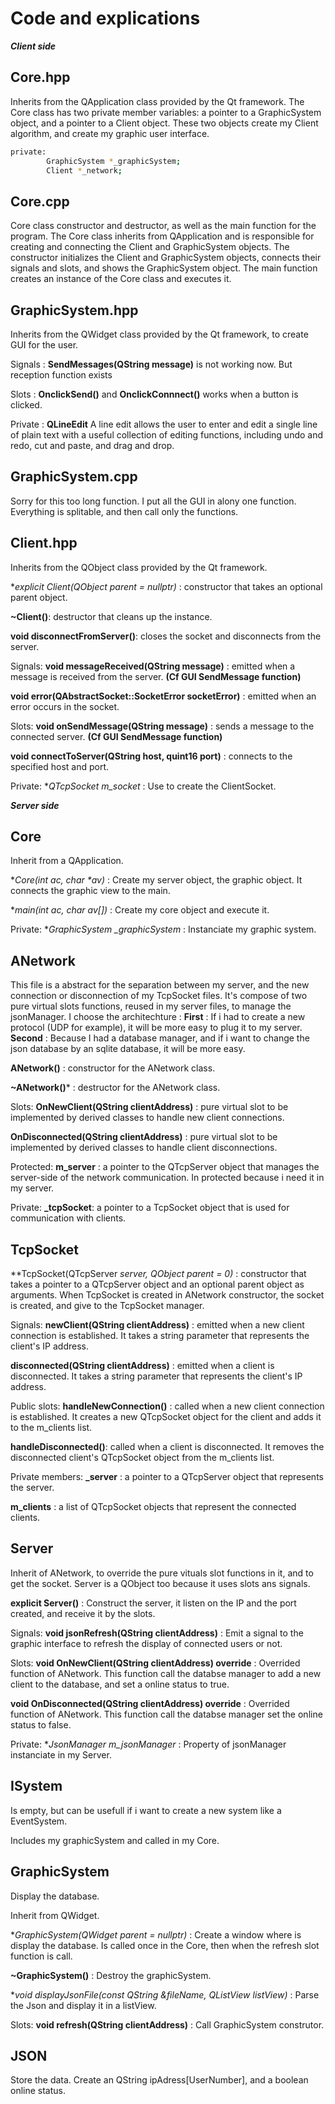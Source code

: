 # Code and explications

***Client side***

## Core.hpp

Inherits from the QApplication class provided by the Qt framework.
The Core class has two private member variables: a pointer to a GraphicSystem object, and a pointer to a Client object.
These two objects create my Client algorithm, and create my graphic user interface.

```bash
private:
        GraphicSystem *_graphicSystem;
        Client *_network;
```

## Core.cpp

Core class constructor and destructor, as well as the main function for the program. The Core class inherits from QApplication and is responsible for creating and connecting the Client and GraphicSystem objects. The constructor initializes the Client and GraphicSystem objects, connects their signals and slots, and shows the GraphicSystem object. The main function creates an instance of the Core class and executes it.

## GraphicSystem.hpp

Inherits from the QWidget class provided by the Qt framework, to create GUI for the user.

Signals :
**SendMessages(QString message)** is not working now. But reception function exists

Slots :
**OnclickSend()** and **OnclickConnnect()** works when a button is clicked.

Private :
**QLineEdit** A line edit allows the user to enter and edit a single line of plain text with a useful collection of editing functions, including undo and redo, cut and paste, and drag and drop.

## GraphicSystem.cpp

Sorry for this too long function. I put all the GUI in alony one function. Everything is splitable, and then call only the functions.

## Client.hpp

Inherits from the QObject class provided by the Qt framework.

**explicit Client(QObject *parent = nullptr)** : constructor that takes an optional parent object.

**~Client()**: destructor that cleans up the instance.

**void disconnectFromServer()**: closes the socket and disconnects from the server.

Signals:
**void messageReceived(QString message)** : emitted when a message is received from the server. **(Cf GUI SendMessage function)**

**void error(QAbstractSocket::SocketError socketError)** : emitted when an error occurs in the socket.


Slots:
**void onSendMessage(QString message)** : sends a message to the connected server. **(Cf GUI SendMessage function)**

**void connectToServer(QString host, quint16 port)** : connects to the specified host and port.

Private:
**QTcpSocket *m_socket** : Use to create the ClientSocket.

***Server side***

## Core

Inherit from a QApplication.

**Core(int ac, char \**av)** : Create my server object, the graphic object. It connects the graphic view to the main.

**main(int ac, char *av[])** : Create my core object and execute it.

Private:
**GraphicSystem *_graphicSystem** : Instanciate my graphic system.

## ANetwork

This file is a abstract for the separation between my server, and the new connection or disconnection of my TcpSocket files.
It's compose of two pure virtual slots functions, reused in my server files, to manage the jsonManager.
I choose the architechture :
**First** : If i had to create a new protocol (UDP for example), it will be more easy to plug it to my server.
**Second** : Because I had a database manager, and if i want to change the json database by an sqlite database, it will be more easy.

**ANetwork()** : constructor for the ANetwork class.

**~ANetwork()*** : destructor for the ANetwork class.

Slots:
**OnNewClient(QString clientAddress)** : pure virtual slot to be implemented by derived classes to handle new client connections.

**OnDisconnected(QString clientAddress)** : pure virtual slot to be implemented by derived classes to handle client disconnections.

Protected:
**m_server** : a pointer to the QTcpServer object that manages the server-side of the network communication.
In protected because i need it in my server.

Private:
**_tcpSocket**: a pointer to a TcpSocket object that is used for communication with clients.

## TcpSocket

**TcpSocket(QTcpServer *server, QObject *parent = 0)** : constructor that takes a pointer to a QTcpServer object and an optional parent object as arguments. When TcpSocket is created in ANetwork constructor, the socket is created, and give to the TcpSocket manager.

Signals:
**newClient(QString clientAddress)** : emitted when a new client connection is established. It takes a string parameter that represents the client's IP address.

**disconnected(QString clientAddress)** : emitted when a client is disconnected. It takes a string parameter that represents the client's IP address.

Public slots:
**handleNewConnection()** : called when a new client connection is established. It creates a new QTcpSocket object for the client and adds it to the m_clients list.

**handleDisconnected()**: called when a client is disconnected. It removes the disconnected client's QTcpSocket object from the m_clients list.

Private members:
**_server** : a pointer to a QTcpServer object that represents the server.

**m_clients** : a list of QTcpSocket objects that represent the connected clients.

## Server

Inherit of ANetwork, to override the pure vituals slot functions in it, and to get the socket. Server is a QObject too because it uses slots ans signals.

**explicit Server()** : Construct the server, it listen on the IP and the port created, and receive it by the slots.

Signals:
**void jsonRefresh(QString clientAddress)** : Emit a signal to the graphic interface to refresh the display of connected users or not.

Slots:
**void OnNewClient(QString clientAddress) override** : Overrided function of ANetwork. This function call the databse manager to add a new client to the database, and set a online status to true.

**void OnDisconnected(QString clientAddress) override** : Overrided function of ANetwork. This function call the databse manager set the online status to false.

Private:
**JsonManager *m_jsonManager** : Property of jsonManager instanciate in my Server.

## ISystem

Is empty, but can be usefull if i want to create a new system like a EventSystem.

Includes my graphicSystem and called in my Core.

## GraphicSystem

Display the database.

Inherit from QWidget.

**GraphicSystem(QWidget *parent = nullptr)** : Create a window where is display the database. Is called once in the Core, then when the refresh slot function is call. 

**~GraphicSystem()** : Destroy the graphicSystem.

**void displayJsonFile(const QString &fileName, QListView *listView)** : Parse the Json and display it in a listView.

Slots:
**void refresh(QString clientAddress)** : Call GraphicSystem construtor.

## JSON

Store the data. Create an QString ipAdress[UserNumber], and a boolean online status.   
